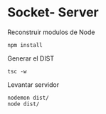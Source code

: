 

# Socket- Server

Reconstruir modulos de Node
```
npm install
```

Generar el DIST

```
tsc -w

```

Levantar servidor
```
nodemon dist/
node dist/
```